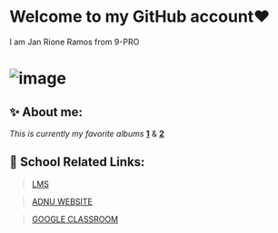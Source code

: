 # Welcome to my GitHub account❤️
I am Jan Rione Ramos from 9-PRO
# ![image](https://user-images.githubusercontent.com/118333491/202359031-00bd0e9a-817c-4d77-8b2a-a0bb6f9fd847.png)

## ✨ About me:
*This is currently my favorite albums* [**1**](https://open.spotify.com/album/3lS1y25WAhcqJDATJK70Mq) & [**2**](https://open.spotify.com/album/7jaSNQUBJbvfbZHLNFrV7P)

## 📓 School Related Links:
> [LMS](https://jhsportal.adnu.edu.ph/)

>[ADNU WEBSITE](https://jhsos.adnu.edu.ph/)

>[GOOGLE CLASSROOM](https://classroom.google.com/c/NTI2MjUxMzY4OTc1)
